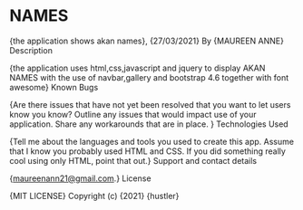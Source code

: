 # NAMES
{the application shows akan names}, 
{27/03/2021}
By {MAUREEN ANNE}
Description

{the application uses html,css,javascript and jquery to display AKAN NAMES with the use of navbar,gallery and bootstrap 4.6 together with font awesome}
Known Bugs

{Are there issues that have not yet been resolved that you want to let users know you know? Outline any issues that would impact use of your application. Share any workarounds that are in place. }
Technologies Used

{Tell me about the languages and tools you used to create this app. Assume that I know you probably used HTML and CSS. If you did something really cool using only HTML, point that out.}
Support and contact details

{maureenann21@gmail.com.}
License

{MIT LICENSE} Copyright (c) {2021} {hustler}